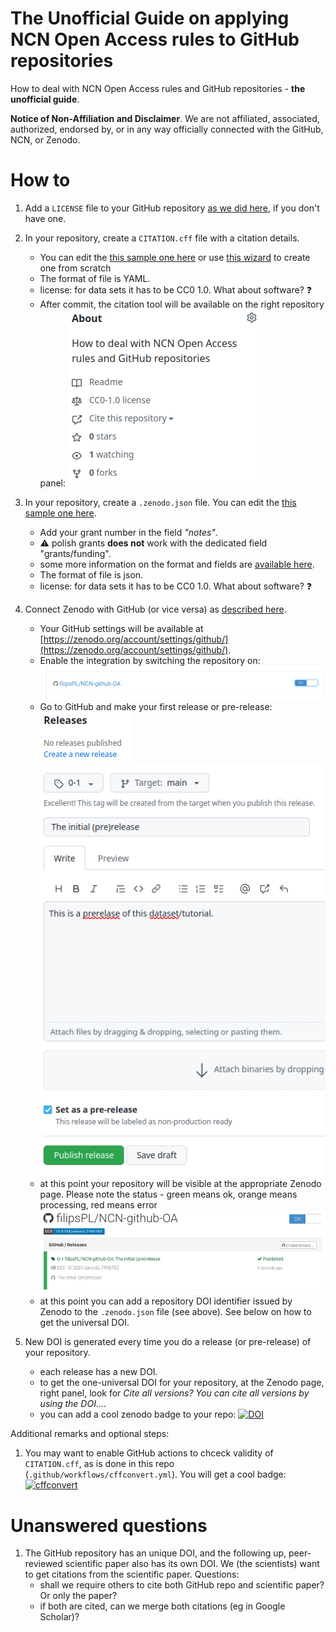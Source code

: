 The Unofficial Guide on applying NCN Open Access rules to GitHub repositories
=========

How to deal with NCN Open Access rules and GitHub repositories - **the unofficial guide**.

**Notice of Non-Affiliation and Disclaimer**. We are not affiliated, associated, authorized, endorsed by, or in any way officially connected with the GitHub, NCN, or Zenodo.

# How to

1. Add a `LICENSE` file to your GitHub repository [as we did here](LICENSE), if you don't have one.

1. In your repository, create a `CITATION.cff` file with a citation details.
    - You can edit the [this sample one here](CITATION.cff) or use [this wizard](https://citation-file-format.github.io/cff-initializer-javascript) to create one from scratch
    - The format of file is YAML.
    - license: for data sets it has to be CC0 1.0. What about software? :question:
    - After commit, the citation tool will be available on the right repository panel:
![](obrazki/image-2023-01-02-11-42-28.png)

1. In your repository, create a `.zenodo.json` file. You can edit the [this sample one here](.zenodo.json).
   - Add your grant number in the field *"notes"*.
   - :warning: polish grants **does not** work with the dedicated field "grants/funding".
   - some more information on the format and fields are [available here](https://developers.zenodo.org/#introduction).
   - The format of file is json.
   - license: for data sets it has to be CC0 1.0. What about software? :question:

1. Connect Zenodo with GitHub (or vice versa) as [described here](https://docs.github.com/en/repositories/archiving-a-github-repository/referencing-and-citing-content).
   - Your GitHub settings will be available at [https://zenodo.org/account/settings/github/](https://zenodo.org/account/settings/github/).
   - Enable the integration by switching the repository on:
![](obrazki/image-2023-01-02-11-50-58.png)
   - Go to GitHub and make your first release or pre-release:
![](obrazki/image-2023-01-02-11-52-51.png)
![](obrazki/image-2023-01-02-11-54-11.png)
   - at this point your repository will be visible at the appropriate Zenodo page. Please note the status - green means ok, orange means processing, red means error
![](obrazki/image-2023-01-02-11-55-57.png)
   - at this point you can add a repository DOI identifier issued by Zenodo to the `.zenodo.json` file (see above). See below on how to get the universal DOI.

2. New DOI is generated every time you do a release (or pre-release) of your repository.
   - each release has a new DOI.
   - to get the one-universal DOI for your repository, at the Zenodo page, right panel, look for *Cite all versions? You can cite all versions by using the DOI...*.
   - you can add a cool zenodo badge to your repo:
  [![DOI](https://zenodo.org/badge/584345819.svg)](https://zenodo.org/badge/latestdoi/584345819)


Additional remarks and optional steps:

1. You may want to enable GitHub actions to chceck validity of `CITATION.cff`, as is done in this repo (`.github/workflows/cffconvert.yml`). You will get a cool badge: [![cffconvert](https://github.com/filipsPL/NCN-github-OA/actions/workflows/cffconvert.yml/badge.svg)](https://github.com/filipsPL/NCN-github-OA/actions/workflows/cffconvert.yml)

# Unanswered questions

1. The GitHub repository has an unique DOI, and the following up, peer-reviewed scientific paper also has its own DOI. We (the scientists) want to get citations from the scientific paper. Questions:
   - shall we require others to cite both GitHub repo and scientific paper? Or only the paper?
   - if both are cited, can we merge both citations (eg in Google Scholar)?
